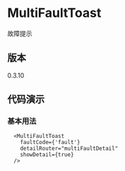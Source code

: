 # MultiFaultToast

故障提示

## 版本

0.3.10

## 代码演示

### 基本用法

```tsx
  <MultiFaultToast
    faultCode={'fault'}
    detailRouter="multiFaultDetail"
    showDetail={true}
  />
```